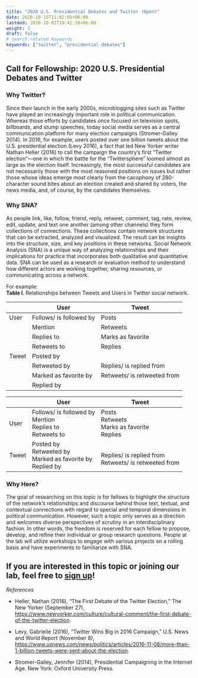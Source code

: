 ```yaml
---
title: "2020 U.S. Presidential Debates and Twitter (Open)"
date: 2020-10-15T11:02:05+06:00
lastmod: 2020-10-01T10:42:26+06:00
weight: 3
draft: false
# search related keywords
keywords: ["twitter", "presidential debates"]
---
```


## Call for Fellowship: 2020 U.S. Presidential Debates and Twitter

### Why Twitter?
Since their launch in the early 2000s, microblogging sites such as Twitter have played an increasingly important role in political communication. Whereas those efforts by candidates once focused on television spots, billboards, and stump speeches, today social media serves as a central communication platform for many election campaigns (Stromer-Galley 2014). In 2016, for example, users posted over one billion tweets about the U.S. presidential election (Levy 2016), a fact that led New Yorker writer Nathan Heller (2016) to call the campaign the country’s first “Twitter election”—one in which the battle for the “Twittersphere” loomed almost as large as the election itself. Increasingly, the most successful candidates are not necessarily those with the most reasoned positions on issues but rather those whose ideas emerge most clearly from the cacophony of 280-character sound bites about an election created and shared by voters, the news media, and, of course, by the candidates themselves.

### Why SNA?
As people link, like, follow, friend, reply, retweet, comment, tag, rate, review, edit, update, and text one another (among other channels) they form collections of connections. These collections contain network structures that can be extracted, analyzed and visualized. The result can be insights into the structure, size, and key positions in these networks. Social Network Analysis (SNA) is a unique way of analyzing relationships and their implications for practice that incorporates both qualitative and quantitative data. SNA can be used as a research or evaluation method to understand how different actors are working together, sharing resources, or communicating across a network.  

For example:  
**Table I**. Relationships between Tweets and Users in Twitter social network.

|       | User                    | Tweet                       |
|-------|-------------------------|-----------------------------|
| User  | Follows/ is followed by | Posts                       |
|       | Mention                 | Retweets                    |
|       | Replies to              | Marks as favorite           |
|       | Retweets to             | Replies                     |
| Tweet | Posted by               |                             |
|       | Retweeted by            | Replies/ is replied from    |
|       | Marked as favorite by   | Retweets/ is retweeted from |
|       | Replied by              |                             |

|       | User                                                             | Tweet                                                       |
|-------|------------------------------------------------------------------|-------------------------------------------------------------|
| User  | Follows/ is followed by<br>Mention<br>Replies to<br>Retweets to  | Posts<br>Retweets<br>Marks as favorite<br>Replies           |
| Tweet | Posted by<br>Retweeted by<br>Marked as favorite by<br>Replied by | <br>Replies/ is replied from<br>Retweets/ is retweeted from |

### Why Here?
The goal of researching on this topic is for fellows to highlight the structure of the network’s relationships and discourse behind those text, textual, and contextual connections with regard to special and temporal dimensions in political communication. However, such a topic only serves as a direction and welcomes diverse perspectives of scrutiny in an interdisciplinary fashion. In other words, the freedom is reserved for each fellow to propose, develop, and refine their individual or group research questions. People at the lab will utilize workshops to engage with various projects on a rolling basis and have experiments to familiarize with SNA.

## If you are interested in this topic or joining our lab, feel free to [sign up](https://snalab.netlify.app/signup/)!  

_References_  
* Heller, Nathan (2016), “The First Debate of the Twitter Election,” The New Yorker (September 27), https://www.newyorker.com/culture/cultural-comment/the-first-debate-of-the-twitter-election.

* Levy, Gabrielle (2016), “Twitter Wins Big in 2016 Campaign,” U.S. News and World Report (November 8), https://www.usnews.com/news/politics/articles/2016-11-08/more-than-1-billion-tweets-were-sent-about-the-election.

* Stromer-Galley, Jennifer (2014), Presidential Campaigning in the Internet Age. New York: Oxford University Press.
